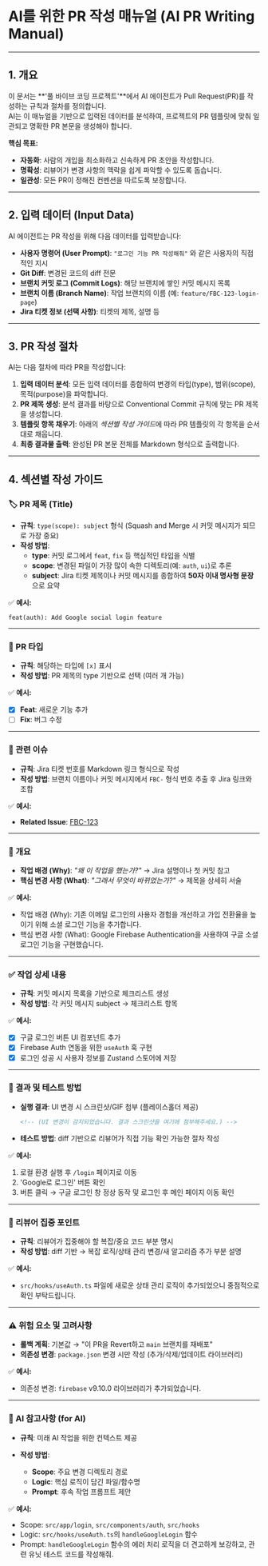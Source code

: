 # AI를 위한 PR 작성 매뉴얼 (AI PR Writing Manual)

---

## 1. 개요
이 문서는 **'풀 바이브 코딩 프로젝트'**에서 AI 에이전트가 Pull Request(PR)를 작성하는 규칙과 절차를 정의합니다.  
AI는 이 매뉴얼을 기반으로 입력된 데이터를 분석하여, 프로젝트의 PR 템플릿에 맞춰 일관되고 명확한 PR 본문을 생성해야 합니다.

**핵심 목표:**
- **자동화**: 사람의 개입을 최소화하고 신속하게 PR 초안을 작성합니다.  
- **명확성**: 리뷰어가 변경 사항의 맥락을 쉽게 파악할 수 있도록 돕습니다.  
- **일관성**: 모든 PR이 정해진 컨벤션을 따르도록 보장합니다.  

---

## 2. 입력 데이터 (Input Data)
AI 에이전트는 PR 작성을 위해 다음 데이터를 입력받습니다:

- **사용자 명령어 (User Prompt)**: `"로그인 기능 PR 작성해줘"` 와 같은 사용자의 직접적인 지시  
- **Git Diff**: 변경된 코드의 diff 전문  
- **브랜치 커밋 로그 (Commit Logs)**: 해당 브랜치에 쌓인 커밋 메시지 목록  
- **브랜치 이름 (Branch Name)**: 작업 브랜치의 이름 (예: `feature/FBC-123-login-page`)  
- **Jira 티켓 정보 (선택 사항)**: 티켓의 제목, 설명 등  

---

## 3. PR 작성 절차
AI는 다음 절차에 따라 PR을 작성합니다:

1. **입력 데이터 분석**: 모든 입력 데이터를 종합하여 변경의 타입(type), 범위(scope), 목적(purpose)을 파악합니다.  
2. **PR 제목 생성**: 분석 결과를 바탕으로 Conventional Commit 규칙에 맞는 PR 제목을 생성합니다.  
3. **템플릿 항목 채우기**: 아래의 *섹션별 작성 가이드*에 따라 PR 템플릿의 각 항목을 순서대로 채웁니다.  
4. **최종 결과물 출력**: 완성된 PR 본문 전체를 Markdown 형식으로 출력합니다.  

---

## 4. 섹션별 작성 가이드

### 🏷️ PR 제목 (Title)
- **규칙**: `type(scope): subject` 형식 (Squash and Merge 시 커밋 메시지가 되므로 가장 중요)  
- **작성 방법**:  
  - **type**: 커밋 로그에서 `feat`, `fix` 등 핵심적인 타입을 식별  
  - **scope**: 변경된 파일이 가장 많이 속한 디렉토리(예: `auth`, `ui`)로 추론  
  - **subject**: Jira 티켓 제목이나 커밋 메시지를 종합하여 **50자 이내 명사형 문장**으로 요약  

✅ **예시:**  
```text
feat(auth): Add Google social login feature
````

---

### 🎯 PR 타입

* **규칙**: 해당하는 타입에 `[x]` 표시
* **작성 방법**: PR 제목의 type 기반으로 선택 (여러 개 가능)

✅ **예시:**

* [x] **Feat**: 새로운 기능 추가
* [ ] **Fix**: 버그 수정

---

### 📌 관련 이슈

* **규칙**: Jira 티켓 번호를 Markdown 링크 형식으로 작성
* **작성 방법**: 브랜치 이름이나 커밋 메시지에서 `FBC-` 형식 번호 추출 후 Jira 링크와 조합

✅ **예시:**

* **Related Issue**: [FBC-123](https://your-jira-url.com/browse/FBC-123)

---

### 📝 개요

* **작업 배경 (Why)**: *"왜 이 작업을 했는가?"* → Jira 설명이나 첫 커밋 참고
* **핵심 변경 사항 (What)**: *"그래서 무엇이 바뀌었는가?"* → 제목을 상세히 서술

✅ **예시:**

* 작업 배경 (Why): 기존 이메일 로그인의 사용자 경험을 개선하고 가입 전환율을 높이기 위해 소셜 로그인 기능을 추가합니다.
* 핵심 변경 사항 (What): Google Firebase Authentication을 사용하여 구글 소셜 로그인 기능을 구현했습니다.

---

### ✅ 작업 상세 내용

* **규칙**: 커밋 메시지 목록을 기반으로 체크리스트 생성
* **작성 방법**: 각 커밋 메시지 subject → 체크리스트 항목

✅ **예시:**

* [x] 구글 로그인 버튼 UI 컴포넌트 추가
* [x] Firebase Auth 연동을 위한 `useAuth` 훅 구현
* [x] 로그인 성공 시 사용자 정보를 Zustand 스토어에 저장

---

### 📸 결과 및 테스트 방법

* **실행 결과**: UI 변경 시 스크린샷/GIF 첨부 (플레이스홀더 제공)

  ```html
  <!-- (UI 변경이 감지되었습니다. 결과 스크린샷을 여기에 첨부해주세요.) -->
  ```
* **테스트 방법**: diff 기반으로 리뷰어가 직접 기능 확인 가능한 절차 작성

✅ **예시:**

1. 로컬 환경 실행 후 `/login` 페이지로 이동
2. 'Google로 로그인' 버튼 확인
3. 버튼 클릭 → 구글 로그인 창 정상 동작 및 로그인 후 메인 페이지 이동 확인

---

### 🔎 리뷰어 집중 포인트

* **규칙**: 리뷰어가 집중해야 할 복잡/중요 코드 부분 명시
* **작성 방법**: diff 기반 → 복잡 로직/상태 관리 변경/새 알고리즘 추가 부분 설명

✅ **예시:**

* `src/hooks/useAuth.ts` 파일에 새로운 상태 관리 로직이 추가되었으니 중점적으로 확인 부탁드립니다.

---

### ⚠️ 위험 요소 및 고려사항

* **롤백 계획**: 기본값 → "이 PR을 Revert하고 `main` 브랜치를 재배포"
* **의존성 변경**: `package.json` 변경 시만 작성 (추가/삭제/업데이트 라이브러리)

✅ **예시:**

* 의존성 변경: `firebase` v9.10.0 라이브러리가 추가되었습니다.

---

### 🤖 AI 참고사항 (for AI)

* **규칙**: 미래 AI 작업을 위한 컨텍스트 제공
* **작성 방법**:

  * **Scope**: 주요 변경 디렉토리 경로
  * **Logic**: 핵심 로직이 담긴 파일/함수명
  * **Prompt**: 후속 작업 프롬프트 제안

✅ **예시:**

* Scope: `src/app/login`, `src/components/auth`, `src/hooks`
* Logic: `src/hooks/useAuth.ts`의 `handleGoogleLogin` 함수
* Prompt: `handleGoogleLogin` 함수의 에러 처리 로직을 더 견고하게 보강하고, 관련 유닛 테스트 코드를 작성해줘.